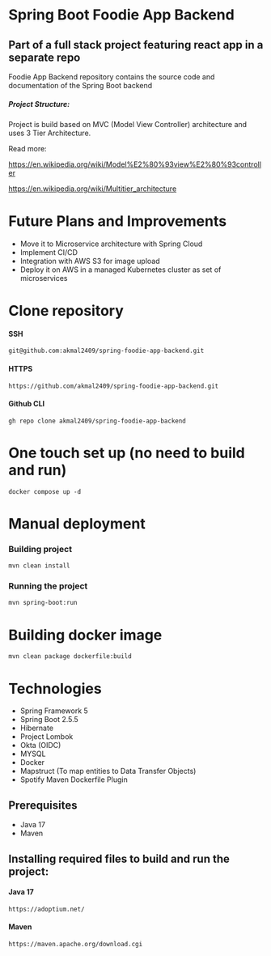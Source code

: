 # Spring Boot Foodie App Backend
## Part of a full stack project featuring react app in a separate repo

Foodie App Backend repository contains the source code and documentation of the Spring Boot backend

##### Project Structure:

Project is build based on MVC (Model View Controller) architecture and uses 3 Tier Architecture.

Read more:

https://en.wikipedia.org/wiki/Model%E2%80%93view%E2%80%93controller

https://en.wikipedia.org/wiki/Multitier_architecture

# Future Plans and Improvements
* Move it to Microservice architecture with Spring Cloud
* Implement CI/CD
* Integration with AWS S3 for image upload
* Deploy it on AWS in a managed Kubernetes cluster as set of microservices

# Clone repository
#### SSH
    git@github.com:akmal2409/spring-foodie-app-backend.git
#### HTTPS
    https://github.com/akmal2409/spring-foodie-app-backend.git
#### Github CLI
    gh repo clone akmal2409/spring-foodie-app-backend

# One touch set up (no need to build and run)
    docker compose up -d

# Manual deployment
### Building project
    mvn clean install 

### Running the project
    mvn spring-boot:run

# Building docker image
    mvn clean package dockerfile:build

# Technologies 
* Spring Framework 5
* Spring Boot 2.5.5
* Hibernate
* Project Lombok
* Okta (OIDC)
* MYSQL
* Docker
* Mapstruct (To map entities to Data Transfer Objects)
* Spotify Maven Dockerfile Plugin

## Prerequisites
* Java 17
* Maven


## Installing required files to build and run the project:
#### Java 17
    https://adoptium.net/
#### Maven
    https://maven.apache.org/download.cgi

